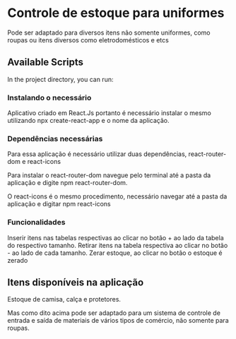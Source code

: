 # Controle de estoque para uniformes

Pode ser adaptado para diversos itens não somente uniformes, como roupas ou itens diversos como eletrodomésticos e etcs 

## Available Scripts

In the project directory, you can run:

### Instalando o necessário

Aplicativo criado em React.Js portanto é necessário instalar o mesmo utilizando npx create-react-app e o nome da aplicação.

### Dependências necessárias

Para essa aplicação é necessário utilizar duas dependências, react-router-dom e react-icons

Para instalar o react-router-dom navegue pelo terminal até a pasta da aplicação e digite npm react-router-dom.

O react-icons é o mesmo procedimento, necessário navegar até a pasta da aplicação e digitar npm react-icons

### Funcionalidades 

Inserir itens nas tabelas respectivas ao clicar no botão + ao lado da tabela do respectivo tamanho.
Retirar itens na tabela respectiva ao clicar no botão - ao lado de cada tamanho.
Zerar estoque, ao clicar no botão o estoque é zerado

## Itens disponíveis na aplicação

Estoque de camisa, calça e protetores.

Mas como dito acima pode ser adaptado para um sistema de controle de entrada e saída de materiais de vários tipos de comércio, não somente para roupas.
